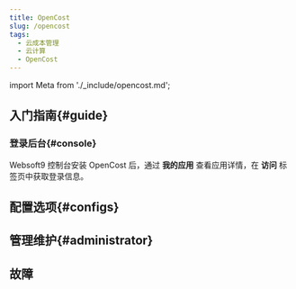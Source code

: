```yaml
---
title: OpenCost
slug: /opencost
tags:
  - 云成本管理
  - 云计算
  - OpenCost
---
```


import Meta from './_include/opencost.md';

<Meta name="meta" />

## 入门指南{#guide}

### 登录后台{#console}

Websoft9 控制台安装 OpenCost 后，通过 **我的应用** 查看应用详情，在 **访问** 标签页中获取登录信息。  

## 配置选项{#configs}

## 管理维护{#administrator}

## 故障